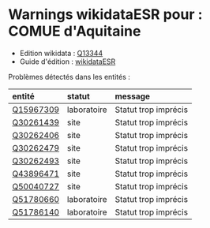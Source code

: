 Warnings wikidataESR pour : COMUE d'Aquitaine
================

- Edition wikidata : [Q13344](https://www.wikidata.org/wiki/Q13344)
- Guide d'édition : [wikidataESR](https://github.com/cpesr/wikidataESR/)



Problèmes détectés dans les entités :

|entité                                               |statut      |message              |
|:----------------------------------------------------|:-----------|:--------------------|
|[Q15967309](https://www.wikidata.org/wiki/Q15967309) |laboratoire |Statut trop imprécis |
|[Q30261439](https://www.wikidata.org/wiki/Q30261439) |site        |Statut trop imprécis |
|[Q30262406](https://www.wikidata.org/wiki/Q30262406) |site        |Statut trop imprécis |
|[Q30262479](https://www.wikidata.org/wiki/Q30262479) |site        |Statut trop imprécis |
|[Q30262493](https://www.wikidata.org/wiki/Q30262493) |site        |Statut trop imprécis |
|[Q43896471](https://www.wikidata.org/wiki/Q43896471) |site        |Statut trop imprécis |
|[Q50040727](https://www.wikidata.org/wiki/Q50040727) |site        |Statut trop imprécis |
|[Q51780660](https://www.wikidata.org/wiki/Q51780660) |laboratoire |Statut trop imprécis |
|[Q51786140](https://www.wikidata.org/wiki/Q51786140) |laboratoire |Statut trop imprécis |

